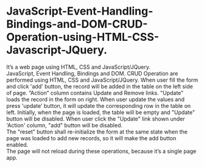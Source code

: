 # JavaScript-Event-Handling-Bindings-and-DOM-CRUD-Operation-using-HTML-CSS-Javascript-JQuery.
It’s a web page using HTML, CSS and JavaScript/JQuery.  
JavaScript, Event Handling, Bindings and DOM. 
CRUD Operation are performed using HTML, CSS and JavaScript/JQuery. 
When user fill the form and click 'add' button, the record will be added in the table on the left side of page. 
“Action” column contains Update and Remove links. 
"Update" loads the record in the form on right. 
When user update the values and press 'update' button, it will update the corresponding row in the table on left. 
Initially, when the page is loaded, the table will be empty and "Update" button will be disabled. 
When user click the "Update" link shown under 'Action' column, "add" button will be disabled.  
The "reset" button shall re-initialize the form at the same state when the page was loaded to add new records, so it will make the add button enabled.  
The page will not reload during these operations, because it’s a single page app.
